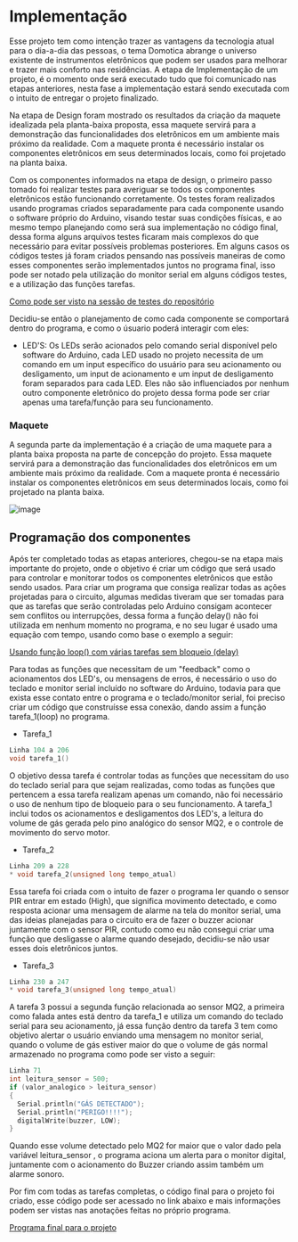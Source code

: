 # Implementação

Esse projeto tem como intenção trazer as vantagens da tecnologia atual para o dia-a-dia das pessoas, o tema Domotica abrange o universo existente de instrumentos eletrônicos que podem ser usados para melhorar e trazer mais conforto nas residências. A etapa de Implementação de um projeto, é o momento onde será executado tudo que foi comunicado nas etapas anteriores, nesta fase a implementação estará sendo executada com o intuito de entregar o projeto finalizado. 

Na etapa de Design foram mostrado os resultados da criação da maquete idealizada pela planta-baixa proposta, essa maquete servirá para a demonstração das funcionalidades dos eletrônicos em um ambiente mais próximo da realidade. Com a maquete pronta é necessário instalar os componentes eletrônicos em seus determinados locais, como foi projetado na planta baixa. 

Com os componentes informados na etapa de design, o primeiro passo tomado foi realizar testes para averiguar se todos os componentes eletrônicos estão funcionando corretamente. Os testes foram realizados usando programas criados separadamente para cada componente usando o software próprio do Arduino, visando testar suas condições físicas, e ao mesmo tempo planejando como será sua implementação no código final, dessa forma alguns arquivos testes ficaram mais complexos do que necessário para evitar possíveis problemas posteriores.
Em alguns casos os códigos testes já foram criados pensando nas possíveis maneiras de como esses componentes serão implementados juntos no programa final, isso pode ser notado pela utilização do monitor serial em alguns códigos testes, e a utilização das funções tarefas. 

[Como pode ser visto na sessão de testes do repositório](https://github.com/Yuri-m-b/Projeto-Integrador-2-Yuri.B/tree/main/Testes)

Decidiu-se então o planejamento de como cada componente se comportará dentro do programa, e como o úsuario poderá interagir com eles:

* LED'S: Os LEDs serão acionados pelo comando serial disponível pelo software do Arduino, cada LED usado no projeto necessita de um comando em um input específico do usuário para seu acionamento ou desligamento, um input de acionamento e um input de desligamento foram separados para cada LED. Eles não são influenciados por nenhum outro componente eletrônico do projeto dessa forma pode ser criar apenas uma tarefa/função para seu funcionamento. 



### Maquete

A segunda parte da implementação é a criação de uma maquete para a planta baixa proposta na parte de concepção do projeto. Essa maquete servirá para a demonstração das funcionalidades dos eletrônicos em um ambiente mais próximo da realidade. Com a maquete pronta é necessário instalar os componentes eletrônicos em seus determinados locais, como foi projetado na planta baixa. 

![image](https://i.imgur.com/V8Kt01R.jpg)

## Programação dos componentes

Após ter completado todas as etapas anteriores, chegou-se na etapa mais importante do projeto, onde o objetivo é criar um código que será usado para controlar e monitorar todos os componentes eletrônicos que estão sendo usados.
Para criar um programa que consiga realizar todas as ações projetadas para o circuito, algumas medidas tiveram que ser tomadas para que as tarefas que serão controladas pelo Arduino consigam acontecer sem conflitos ou interrupções, dessa forma a função delay() não foi utilizada em nenhum momento no programa, e no seu lugar é usado uma equação com tempo, usando como base o exemplo a seguir:

[Usando função loop() com várias tarefas sem bloqueio (delay)](https://github.com/LPAE/arduino_tutorial/tree/main/tarefas)

Para todas as funções que necessitam de um "feedback" como o acionamentos dos LED's, ou mensagens de erros, é necessário o uso do teclado e monitor serial incluído no software do Arduino, todavia para que exista esse contato entre o programa e o teclado/monitor serial, foi preciso criar um código que construísse essa conexão, dando assim a função tarefa_1(loop) no programa.

* Tarefa_1
~~~ C
Linha 104 a 206
void tarefa_1()
~~~
O objetivo dessa tarefa é controlar todas as funções que necessitam do uso do teclado serial para que sejam realizadas, como todas as funções que pertencem a essa tarefa realizam apenas um comando, não foi necessário o uso de nenhum tipo de bloqueio para o seu funcionamento.
A tarefa_1 inclui todos os acionamentos e desligamentos dos LED's, a leitura do volume de gás gerada pelo pino analógico do sensor MQ2, e o controle de movimento do servo motor.

* Tarefa_2
~~~ C 
Linha 209 a 228
* void tarefa_2(unsigned long tempo_atual)
~~~
Essa tarefa foi criada com o intuito de fazer o programa ler quando o sensor PIR entrar em estado (High), que significa movimento detectado, e como resposta acionar uma mensagem de alarme na tela do monitor serial, uma das ideias planejadas para o circuito era de fazer o buzzer acionar juntamente com o sensor PIR, contudo como eu não consegui criar uma função que desligasse o alarme quando desejado, decidiu-se não usar esses dois eletrônicos juntos.

* Tarefa_3
~~~ C 
Linha 230 a 247
* void tarefa_3(unsigned long tempo_atual)
~~~
A tarefa 3 possui a segunda função relacionada ao sensor MQ2, a primeira como falada antes está dentro da tarefa_1 e utiliza um comando do teclado serial para seu acionamento, já essa função dentro da tarefa 3 tem como objetivo alertar o usuário enviando uma mensagem no monitor serial, quando o volume de gás estiver maior do que o volume de gás normal armazenado no programa como pode ser visto a seguir:

~~~ C
Linha 71
int leitura_sensor = 500; 
if (valor_analogico > leitura_sensor)
{
  Serial.println("GÁS DETECTADO");
  Serial.println("PERIGO!!!!");
  digitalWrite(buzzer, LOW);
}
~~~
Quando esse volume detectado pelo MQ2 for maior que o valor dado pela variável leitura_sensor , o programa aciona um alerta para o monitor digital, juntamente com o acionamento do Buzzer criando assim também um alarme sonoro.

Por fim com todas as tarefas completas, o código final para o projeto foi criado, esse código pode ser acessado no link abaixo e mais informações podem ser vistas nas anotações feitas no próprio programa.

[Programa final para o projeto](https://github.com/Yuri-m-b/Projeto-Integrador-2-Yuri.B/blob/main/programafinal.ino)


